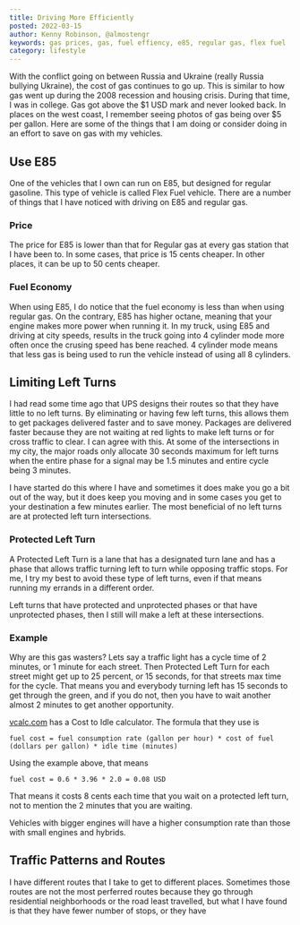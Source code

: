 ```yaml
---
title: Driving More Efficiently
posted: 2022-03-15
author: Kenny Robinson, @almostengr
keywords: gas prices, gas, fuel effiency, e85, regular gas, flex fuel
category: lifestyle
---
```


With the conflict going on between Russia and Ukraine (really Russia bullying Ukraine), the 
cost of gas continues to go up. This is similar to how gas went up during the 2008 recession and
housing crisis. During that time, I was in college. Gas got above the $1 USD mark and 
never looked back. In places on the west coast, 
I remember seeing photos of gas being over $5 per gallon. Here are some of the things that I am 
doing or consider doing in an effort to save on gas with my vehicles.

## Use E85

One of the vehicles that I own can run on E85, but designed for regular gasoline. This type 
of vehicle is called Flex Fuel vehicle. There are a number of things that I have noticed with 
driving on E85 and regular gas. 

### Price

The price for E85 is lower than that for Regular gas at every gas station that I have been to. In
some cases, that price is 15 cents cheaper. In other places, it can be up to 50 cents cheaper. 

### Fuel Economy

When using E85, I do notice that the fuel economy is less than when using regular gas. On the 
contrary, E85 has higher octane, meaning that your engine makes more power when running it. In 
my truck, using E85 and driving at city speeds, results in the truck going into 4 cylinder mode
more often once the crusing speed has bene reached. 4 cylinder mode means that less
gas is being used to run the vehicle instead of using all 8 cylinders.

## Limiting Left Turns

I had read some time ago that UPS designs their routes so that they have little to no left turns. 
By eliminating or having few left turns, this allows them to get packages delivered 
faster and to save money. Packages are delivered faster because they are not waiting at red 
lights to make left turns or for cross traffic to clear. I can agree with this. At some of the 
intersections in my city, the major roads only allocate 30 seconds maximum for left turns when 
the entire phase for a signal may be 1.5 minutes and entire cycle being 3 minutes.

I have started do this where I have and sometimes it does make you go a bit out of the way, but 
it does keep you moving and in some cases you get to your destination a few minutes earlier.
The most beneficial of no left turns are at protected left turn intersections. 

### Protected Left Turn

A Protected Left Turn is a lane that has a designated turn lane and has a phase that allows 
traffic turning left to turn while opposing traffic stops. For me, I try my best to avoid 
these type of left turns, even if that means running my errands in a different order. 

Left turns that have protected and unprotected phases or that have unprotected phases, then 
I still will make a left at these intersections.

### Example

Why are this gas wasters? Lets say a traffic light has a cycle time of 2 minutes, or 1 minute 
for each street. Then Protected Left Turn for each street might get up to 25 percent, or 
15 seconds, for that streets max time for the cycle. That means you and everybody turning left
has 15 seconds to get through the green, and if you do not, then you have to wait another almost
2 minutes to get another opportunity. 

<a href="https://www.vcalc.com/wiki/vCalc/Cost+to+Idle" target="_blank">vcalc.com</a> has a 
Cost to Idle calculator. The formula that they use is 

```text
fuel cost = fuel consumption rate (gallon per hour) * cost of fuel (dollars per gallon) * idle time (minutes)
```

Using the example above, that means 

```text
fuel cost = 0.6 * 3.96 * 2.0 = 0.08 USD
```

That means it costs 8 cents each time that you wait on a protected
left turn, not to mention the 2 minutes that you are waiting.

Vehicles with bigger engines will have a higher consumption rate than those with small engines 
and hybrids.

## Traffic Patterns and Routes

I have different routes that I take to get to different places. Sometimes those routes are not 
the most perferred routes because they go through residential neighborhoods or the road least
travelled, but what I have found is that they have fewer number of stops, or they have 
